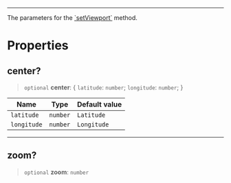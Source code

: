 ***

The parameters for the [\`setViewport\`](ViewportController.md#setviewport) method.

# Properties

## center?

> `optional` **center**: { `latitude`: `number`; `longitude`: `number`; }

| Name | Type | Default value |
| ------ | ------ | ------ |
| `latitude` | `number` | `Latitude` |
| `longitude` | `number` | `Longitude` |

***

## zoom?

> `optional` **zoom**: `number`
